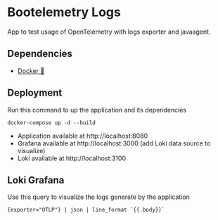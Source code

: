 # Bootelemetry Logs

App to test usage of OpenTelemetry with logs exporter and javaagent.

## Dependencies

- [Docker 🐳](https://docs.docker.com/engine/install)

## Deployment

Run this command to up the application and its dependencies

```shell
docker-compose up -d --build
```

- Application available at http://localhost:8080
- Grafana available at http://localhost:3000 (add Loki data source to visualize)
- Loki available at http://localhost:3100

## Loki Grafana

Use this query to visualize the logs generate by the application

```jsonpath
{exporter="OTLP"} | json | line_format `{{.body}}`
```
